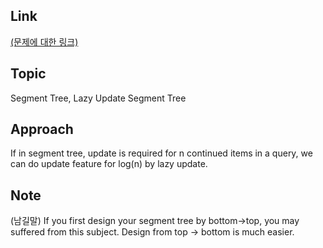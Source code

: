 ## Link
[(문제에 대한 링크) ](https://www.acmicpc.net/problem/10999)

## Topic
Segment Tree,
Lazy Update Segment Tree

## Approach
If in segment tree, update is required for n continued items in a query,
we can do update feature for log(n) by lazy update.
## Note
(남길말) 
If you first design your segment tree by bottom->top, you may suffered from this subject.
Design from top -> bottom is much easier.
